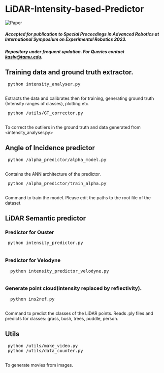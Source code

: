 # LiDAR-Intensity-based-Predictor
![Paper](https://arxiv.org/abs/2401.01439)
##### Accepted for publication to Special Proceedings in Advanced Robotics at International Symposium on Experimental Robotics 2023.
##### Repository under frequent updation. For Queries contact kasiv@tamu.edu.
 ## Training data and ground truth extractor.
 <pre>
 python intensity_analyser.py
 </pre>
 Extracts the data and calibrates then for training, generating ground truth (Intensity ranges of classes), plotting etc.
 
 <pre>
 python /utils/GT_corrector.py
 </pre>
 To correct the outliers in the ground truth and data generated from <intensity_analyser.py>
 ## Angle of Incidence predictor
 
 <pre>
 python /alpha_predictor/alpha_model.py
 </pre>
 Contains the ANN architecture of the predictor.
 
 <pre>
 python /alpha_predictor/train_alpha.py
 </pre>
 Command to train the model. Please edit the paths to the root file of the dataset.
 
 ## LiDAR Semantic predictor
 ### Predictor for Ouster
 <pre>
 python intensity_predictor.py
 </pre>
 ### Predictor for Velodyne
 <pre>
  python intensity_predictor_velodyne.py
 </pre>
 ### Generate point cloud(intensity replaced by reflectivity). 
 <pre>
  python ins2ref.py
 </pre>
 
 Command to predict the classes of the LiDAR points. Reads .ply files and predicts for classes: grass, bush, trees, puddle, person.
 
 ## Utils
 <pre>
 python /utils/make_video.py
 python /utils/data_counter.py
 </pre>
 To generate movies from images.
